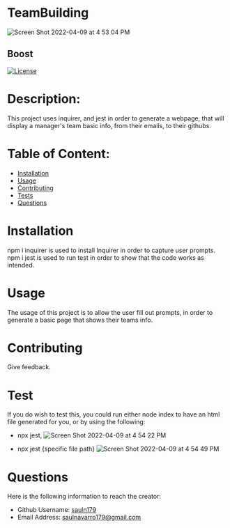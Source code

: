 
  # TeamBuilding
  ![Screen Shot 2022-04-09 at 4 53 04 PM](https://user-images.githubusercontent.com/79173328/162595360-76841a4b-9456-4062-bf62-b8074a07a58f.png)

  
  ## Boost
  [![License](https://img.shields.io/badge/License-Boost_1.0-lightblue.svg)](https://www.boost.org/LICENSE_1_0.txt)


 
  # Description:
  This project uses inquirer, and jest in order to generate a webpage, that will display a manager's team basic info, from their emails, to their githubs.

  # Table of Content:

- [Installation](#installation)
- [Usage](#usage)
- [Contributing](#contributing)
- [Tests](#tests)
- [Questions](#questions)

# Installation
npm i inquirer is used to install Inquirer in order to capture user prompts. npm i jest is used to run test in order to show that the code works as intended.

# Usage
The usage of this project is to allow the user fill out prompts, in order to generate a basic page that shows their teams info.

# Contributing
Give feedback.

# Test
If you do wish to test this, you could run either node index to have an html file generated for you, or by using the following:
- npx jest, 
![Screen Shot 2022-04-09 at 4 54 22 PM](https://user-images.githubusercontent.com/79173328/162595405-a423c999-0d7d-4603-a6d7-527e7f56ac65.png)

- npx jest {specific file path}
![Screen Shot 2022-04-09 at 4 54 49 PM](https://user-images.githubusercontent.com/79173328/162595426-15dc731a-77ec-4c64-8afc-6e46cf265891.png)

# Questions
Here is the following information to reach the creator:

- Github Username: [sauln179](https://github.com/sauln179)
- Email Address: saulnavarro179@gmail.com

